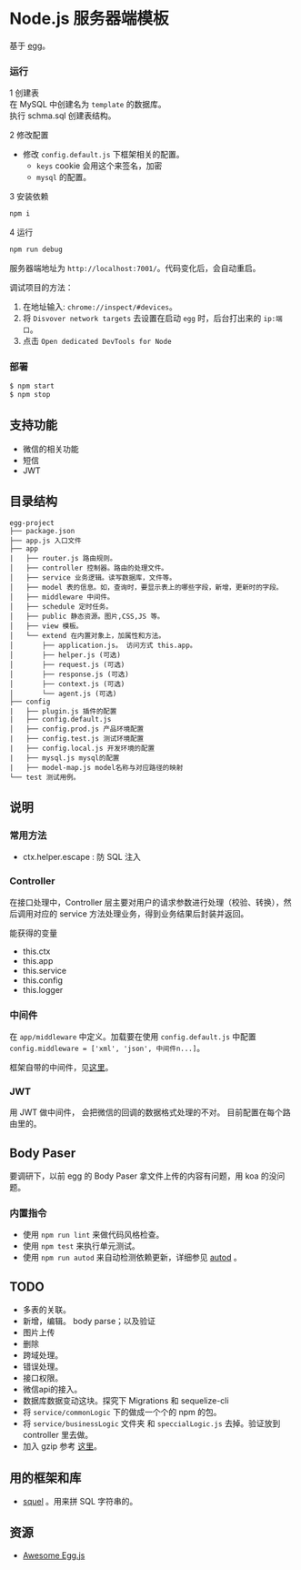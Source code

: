 # Node.js 服务器端模板
基于 [egg](https://eggjs.org)。

### 运行
1 创建表  
在 MySQL 中创建名为 `template` 的数据库。  
执行 schma.sql 创建表结构。

2 修改配置  

* 修改 `config.default.js` 下框架相关的配置。
  * `keys` cookie 会用这个来签名，加密
  * `mysql` 的配置。


3 安装依赖  
```bash
npm i
```

4 运行  
```bash
npm run debug
```

服务器端地址为 `http://localhost:7001/`。代码变化后，会自动重启。

调试项目的方法：  

1. 在地址输入: `chrome://inspect/#devices`。
1. 将 `Disvover network targets` 去设置在启动 `egg` 时，后台打出来的 `ip:端口`。
1. 点击 `Open dedicated DevTools for Node`

### 部署
```bash
$ npm start
$ npm stop
```

## 支持功能
* 微信的相关功能
* 短信
* JWT

## 目录结构
```
egg-project
├── package.json
├── app.js 入口文件
├── app
|   ├── router.js 路由规则。
│   ├── controller 控制器。路由的处理文件。
│   ├── service 业务逻辑。读写数据库，文件等。
│   ├── model 表的信息。如，查询时，要显示表上的哪些字段，新增，更新时的字段。
│   ├── middleware 中间件。
│   ├── schedule 定时任务。
│   ├── public 静态资源。图片,CSS,JS 等。
│   ├── view 模板。
│   └── extend 在内置对象上，加属性和方法。
│       ├── application.js。 访问方式 this.app。
│       ├── helper.js (可选)
│       ├── request.js (可选)
│       ├── response.js (可选)
│       ├── context.js (可选)
│       └── agent.js (可选)
├── config
|   ├── plugin.js 插件的配置
|   ├── config.default.js
│   ├── config.prod.js 产品环境配置
|   ├── config.test.js 测试环境配置
|   ├── config.local.js 开发环境的配置
|   ├── mysql.js mysql的配置
|   ├── model-map.js model名称与对应路径的映射
└── test 测试用例。
```
    
## 说明
### 常用方法
* ctx.helper.escape : 防 SQL 注入

### Controller
在接口处理中，Controller 层主要对用户的请求参数进行处理（校验、转换），然后调用对应的 service 方法处理业务，得到业务结果后封装并返回。

能获得的变量
* this.ctx
* this.app
* this.service
* this.config
* this.logger

### 中间件
在 `app/middleware` 中定义。加载要在使用 `config.default.js` 中配置 `config.middleware = ['xml', 'json', 中间件n...]`。

框架自带的中间件，见[这里](https://github.com/eggjs/egg/tree/master/app/middleware)。

### JWT
用 JWT 做中间件， 会把微信的回调的数据格式处理的不对。 目前配置在每个路由里的。

## Body Paser 
要调研下，以前 egg 的 Body Paser 拿文件上传的内容有问题，用 koa 的没问题。

### 内置指令
- 使用 `npm run lint` 来做代码风格检查。
- 使用 `npm test` 来执行单元测试。
- 使用 `npm run autod` 来自动检测依赖更新，详细参见 [autod](https://www.npmjs.com/package/autod) 。

## TODO
* 多表的关联。
* 新增，编辑。 body parse；以及验证
* 图片上传
* 删除
* 跨域处理。
* 错误处理。
* 接口权限。
* 微信api的接入。
* 数据库数据变动这块。探究下 Migrations 和 sequelize-cli
* 将 `service/commonLogic` 下的做成一个个的 npm 的包。
* 将 `service/businessLogic` 文件夹 和 `speccialLogic.js` 去掉。验证放到 controller 里去做。
* 加入 gzip 参考 [这里](https://eggjs.org/zh-cn/basics/middleware.html)。

## 用的框架和库
* [squel](https://github.com/hiddentao/squel) 。用来拼 SQL 字符串的。

## 资源
* [Awesome Egg.js](https://github.com/eggjs/awesome-egg)